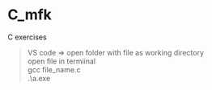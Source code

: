# C_mfk
C exercises

> VS code => open folder with file as working directory <br />
> open file in termiinal <br />
> gcc file_name.c <br />
> .\a.exe <br />
